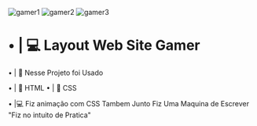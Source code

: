 ![gamer1](https://user-images.githubusercontent.com/91854324/210934454-4fdd6814-281d-48b4-96c0-98ecf2514741.png)
![gamer2](https://user-images.githubusercontent.com/91854324/210934462-6870177e-cc77-4096-9646-0e48259ee15f.png)
![gamer3](https://user-images.githubusercontent.com/91854324/210934471-409132fc-738b-4f23-9b6c-f2f71c4d1800.png)


## <h1>• | 💻 Layout Web Site Gamer</h1>

• | 💎 Nesse Projeto foi Usado 

• | 📁 HTML
• | 📁 CSS

• |💻 Fiz animação com CSS Tambem Junto Fiz Uma Maquina de Escrever "Fiz no intuito de Pratica"
